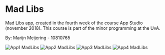# Mad Libs

Mad Libs app, created in the fourth week of the course App Studio (november 2018).
This course is part of the minor programming at the UvA.

By: Marijn Meijering - 10810765

![App1 MadLibs](https://github.com/10810765/Friendsr/blob/master/doc/MadLibs_1.png)
![App2 MadLibs](https://github.com/10810765/Friendsr/blob/master/doc/MadLibs_2.png)
![App3 MadLibs](https://github.com/10810765/Friendsr/blob/master/doc/MadLibs_3.png)
![App4 MadLibs](https://github.com/10810765/Friendsr/blob/master/doc/MadLibs_4.png)
